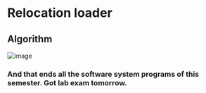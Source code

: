 # Relocation loader
## Algorithm
![image](https://user-images.githubusercontent.com/84381682/211168861-dc681252-262f-4402-b4da-64355037c9b2.png)

### And that ends all the software system programs of this semester. Got lab exam tomorrow. 
